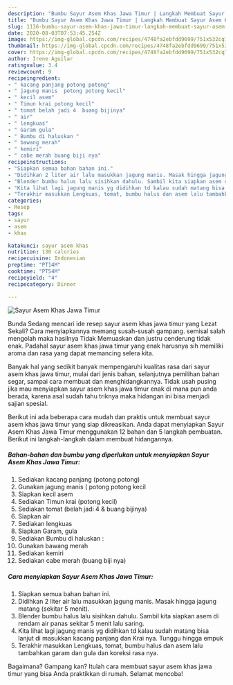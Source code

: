 ```yaml
---
description: "Bumbu Sayur Asem Khas Jawa Timur | Langkah Membuat Sayur Asem Khas Jawa Timur Yang Paling Enak"
title: "Bumbu Sayur Asem Khas Jawa Timur | Langkah Membuat Sayur Asem Khas Jawa Timur Yang Paling Enak"
slug: 1136-bumbu-sayur-asem-khas-jawa-timur-langkah-membuat-sayur-asem-khas-jawa-timur-yang-paling-enak
date: 2020-08-03T07:53:45.254Z
image: https://img-global.cpcdn.com/recipes/4748fa2ebfdd9699/751x532cq70/sayur-asem-khas-jawa-timur-foto-resep-utama.jpg
thumbnail: https://img-global.cpcdn.com/recipes/4748fa2ebfdd9699/751x532cq70/sayur-asem-khas-jawa-timur-foto-resep-utama.jpg
cover: https://img-global.cpcdn.com/recipes/4748fa2ebfdd9699/751x532cq70/sayur-asem-khas-jawa-timur-foto-resep-utama.jpg
author: Irene Aguilar
ratingvalue: 3.4
reviewcount: 9
recipeingredient:
- " kacang panjang potong potong"
- " jagung manis  potong potong kecil"
- " kecil asem"
- " Timun krai potong kecil"
- " tomat belah jadi 4  buang bijinya"
- " air"
- " lengkuas"
- " Garam gula"
- " Bumbu di haluskan "
- " bawang merah"
- " kemiri"
- " cabe merah buang biji nya"
recipeinstructions:
- "Siapkan semua bahan bahan ini."
- "Didihkan 2 liter air lalu masukkan jagung manis. Masak hingga jagung matang (sekitar 5 menit)."
- "Blender bumbu halus lalu sisihkan dahulu. Sambil kita siapkan asem di rendam air panas sekitar 5 menit lalu saring."
- "Kita lihat lagi jagung manis yg didihkan td kalau sudah matang bisa lanjut di masukkan kacang panjang dan Krai nya. Tunggu hingga empuk"
- "Terakhir masukkan Lengkuas, tomat, bumbu halus dan asem lalu tambahkan garam dan gula dan koreksi rasa nya."
categories:
- Resep
tags:
- sayur
- asem
- khas

katakunci: sayur asem khas 
nutrition: 130 calories
recipecuisine: Indonesian
preptime: "PT14M"
cooktime: "PT54M"
recipeyield: "4"
recipecategory: Dinner

---
```



![Sayur Asem Khas Jawa Timur](https://img-global.cpcdn.com/recipes/4748fa2ebfdd9699/751x532cq70/sayur-asem-khas-jawa-timur-foto-resep-utama.jpg)

Bunda Sedang mencari ide resep sayur asem khas jawa timur yang Lezat Sekali? Cara menyiapkannya memang susah-susah gampang. semisal salah mengolah maka hasilnya Tidak Memuaskan dan justru cenderung tidak enak. Padahal sayur asem khas jawa timur yang enak harusnya sih memiliki aroma dan rasa yang dapat memancing selera kita.

Banyak hal yang sedikit banyak mempengaruhi kualitas rasa dari sayur asem khas jawa timur, mulai dari jenis bahan, selanjutnya pemilihan bahan segar, sampai cara membuat dan menghidangkannya. Tidak usah pusing jika mau menyiapkan sayur asem khas jawa timur enak di mana pun anda berada, karena asal sudah tahu triknya maka hidangan ini bisa menjadi sajian spesial.




Berikut ini ada beberapa cara mudah dan praktis untuk membuat sayur asem khas jawa timur yang siap dikreasikan. Anda dapat menyiapkan Sayur Asem Khas Jawa Timur menggunakan 12 bahan dan 5 langkah pembuatan. Berikut ini langkah-langkah dalam membuat hidangannya.

<!--inarticleads1-->

##### Bahan-bahan dan bumbu yang diperlukan untuk menyiapkan Sayur Asem Khas Jawa Timur:

1. Sediakan  kacang panjang (potong potong)
1. Gunakan  jagung manis ( potong potong kecil
1. Siapkan  kecil asem
1. Sediakan  Timun krai (potong kecil)
1. Sediakan  tomat (belah jadi 4 &amp; buang bijinya)
1. Siapkan  air
1. Sediakan  lengkuas
1. Siapkan  Garam, gula
1. Sediakan  Bumbu di haluskan :
1. Gunakan  bawang merah
1. Sediakan  kemiri
1. Sediakan  cabe merah (buang biji nya)




<!--inarticleads2-->

##### Cara menyiapkan Sayur Asem Khas Jawa Timur:

1. Siapkan semua bahan bahan ini.
1. Didihkan 2 liter air lalu masukkan jagung manis. Masak hingga jagung matang (sekitar 5 menit).
1. Blender bumbu halus lalu sisihkan dahulu. Sambil kita siapkan asem di rendam air panas sekitar 5 menit lalu saring.
1. Kita lihat lagi jagung manis yg didihkan td kalau sudah matang bisa lanjut di masukkan kacang panjang dan Krai nya. Tunggu hingga empuk
1. Terakhir masukkan Lengkuas, tomat, bumbu halus dan asem lalu tambahkan garam dan gula dan koreksi rasa nya.




Bagaimana? Gampang kan? Itulah cara membuat sayur asem khas jawa timur yang bisa Anda praktikkan di rumah. Selamat mencoba!
